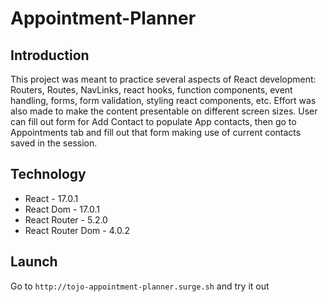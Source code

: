 # Appointment-Planner
## Introduction
This project was meant to practice several aspects of React development: Routers, Routes, NavLinks, react hooks, function components, event handling, forms, form validation, styling react components, etc. Effort was also made to make the content presentable on different screen sizes.
User can fill out form for Add Contact to populate App contacts, then go to Appointments tab and fill out that form making use of current contacts saved in the session.
## Technology
* React - 17.0.1
* React Dom - 17.0.1
* React Router - 5.2.0
* React Router Dom - 4.0.2
## Launch
Go to `http://tojo-appointment-planner.surge.sh` and try it out
